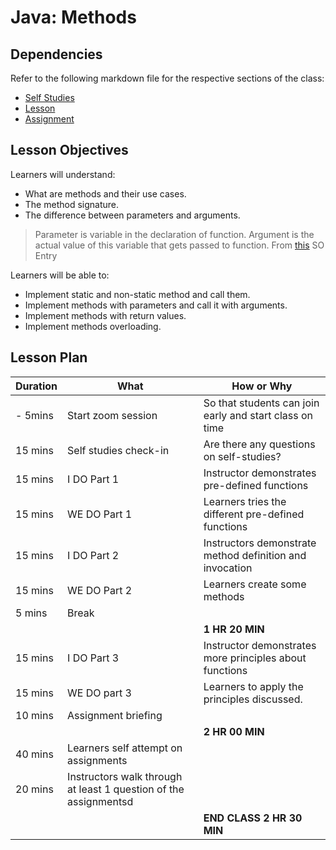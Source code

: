 # Java: Methods

## Dependencies

Refer to the following markdown file for the respective sections of the class:
- [Self Studies](./studies.md)
- [Lesson](./lesson.md)
- [Assignment](./assignment.md)

## Lesson Objectives

Learners will understand:
- What are methods and their use cases.
- The method signature.
- The difference between parameters and arguments.
> Parameter is variable in the declaration of function.
> Argument is the actual value of this variable that gets passed to function.
> From [this](https://stackoverflow.com/questions/156767/whats-the-difference-between-an-argument-and-a-parameter) SO Entry



Learners will be able to:
- Implement static and non-static method and call them.
- Implement methods with parameters and call it with arguments.
- Implement methods with return values.
- Implement methods overloading.


## Lesson Plan

|Duration|What|How or Why|
|--------|-----|-------|
|- 5mins |Start zoom session|So that students can join early and start class on time|
|15 mins|Self studies check-in|Are there any questions on self-studies? |
|15 mins|I DO Part 1|Instructor demonstrates pre-defined functions|
|15 mins|WE DO Part 1|Learners tries the different pre-defined functions|
|15 mins|I DO Part 2|Instructors demonstrate method definition and invocation|
|15 mins|WE DO Part 2|Learners create some methods|
|5 mins| Break||
|||**1 HR 20 MIN**|
|15 mins|I DO Part 3| Instructor demonstrates more principles about functions|
|15 mins|WE DO part 3| Learners to apply the principles discussed.|
|10 mins|Assignment briefing|
|||**2 HR 00 MIN**|
|40 mins|Learners self attempt on assignments|
|20 mins|Instructors walk through at least 1 question of the assignmentsd|
|||**END CLASS 2 HR 30 MIN**|

